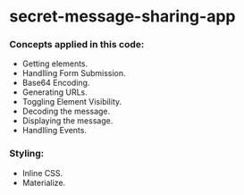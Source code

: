 # secret-message-sharing-app


### Concepts applied in this  code: 
* Getting elements.
* Handlling Form Submission.
* Base64 Encoding.
* Generating URLs.
* Toggling Element Visibility.
* Decoding the message.
* Displaying the message.
* Handlling Events.

### Styling:
* Inline CSS.
* Materialize.
